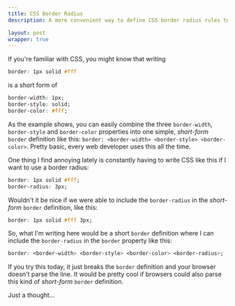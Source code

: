 ```yaml
---
title: CSS Border Radius
description: A more convenient way to define CSS border radius rules together with the border size, style and color in one line

layout: post
wrapper: true
---
```

If you're familiar with CSS, you might know that writing

```css
border: 1px solid #fff
```

is a short form of

```css
border-width: 1px;
border-style: solid;
border-color: #fff;
```

As the example shows, you can easily combine the three `border-width`, `border-style` and `border-color` properties into one simple, *short-form* `border` definition like this: `border: <border-width> <border-style> <border-color>`. Pretty basic, every web developer uses this all the time.

One thing I find annoying lately is constantly having to write CSS like this if I want to use a border radius:

```css
border: 1px solid #fff;
border-radius: 3px;
```

Wouldn't it be nice if we were able to include the `border-radius` in the *short-form* `border` definition, like this:

```css
border: 1px solid #fff 3px;
```

So, what I'm writing here would be a short `border` definition where I can include the `border-radius` in the `border` property like this:

```css
border: <border-width> <border-style> <border-color> <border-radius>;
```

If you try this today, it just breaks the `border` definition and your browser doesn't parse the line. It would be pretty cool if browsers could also parse this kind of *short-form* `border` definition.

Just a thought...